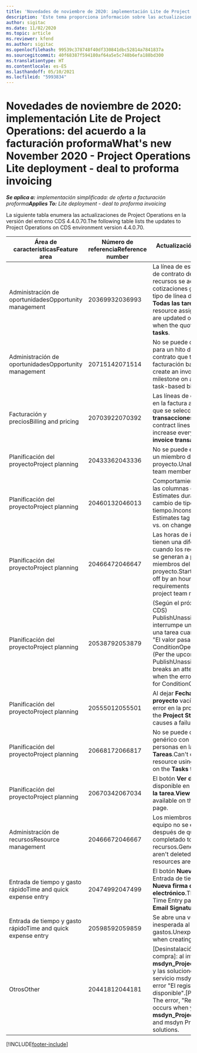 ```yaml
---
title: 'Novedades de noviembre de 2020: implementación Lite de Project Operations: del acuerdo a la facturación proforma'
description: 'Este tema proporciona información sobre las actualizaciones de calidad disponibles en la versión de noviembre de 2020 de la implementación Lite de Project Operations: del acuerdo a la facturación proforma.'
author: sigitac
ms.date: 11/02/2020
ms.topic: article
ms.reviewer: kfend
ms.author: sigitac
ms.openlocfilehash: 99539c378748f40df330841dbc52814a7841837a
ms.sourcegitcommit: 40f68387f594180af64a5e5c748b6efa188bd300
ms.translationtype: HT
ms.contentlocale: es-ES
ms.lasthandoff: 05/10/2021
ms.locfileid: "5993834"
---
```

# <a name="whats-new-november-2020---project-operations-lite-deployment---deal-to-proforma-invoicing"></a><span data-ttu-id="ae86c-103">Novedades de noviembre de 2020: implementación Lite de Project Operations: del acuerdo a la facturación proforma</span><span class="sxs-lookup"><span data-stu-id="ae86c-103">What's new November 2020 - Project Operations Lite deployment - deal to proforma invoicing</span></span>

<span data-ttu-id="ae86c-104">_**Se aplica a:** implementación simplificada: de oferta a facturación proforma_</span><span class="sxs-lookup"><span data-stu-id="ae86c-104">_**Applies To:** Lite deployment - deal to proforma invoicing_</span></span>

<span data-ttu-id="ae86c-105">La siguiente tabla enumera las actualizaciones de Project Operations en la versión del entorno CDS 4.4.0.70.</span><span class="sxs-lookup"><span data-stu-id="ae86c-105">The following table lists the updates to Project Operations on CDS environment version 4.4.0.70.</span></span>

| <span data-ttu-id="ae86c-106">Área de características</span><span class="sxs-lookup"><span data-stu-id="ae86c-106">Feature area</span></span>                 | <span data-ttu-id="ae86c-107">Número de referencia</span><span class="sxs-lookup"><span data-stu-id="ae86c-107">Reference number</span></span> | <span data-ttu-id="ae86c-108">Actualización de calidad</span><span class="sxs-lookup"><span data-stu-id="ae86c-108">Quality update</span></span>                                                                                                                                                                    |
|------------------------------|------------------|-----------------------------------------------------------------------------------------------------------------------------------------------------------------------------------|
| <span data-ttu-id="ae86c-109">  Administración de oportunidades</span><span class="sxs-lookup"><span data-stu-id="ae86c-109">Opportunity management</span></span>       | <span data-ttu-id="ae86c-110">2036993</span><span class="sxs-lookup"><span data-stu-id="ae86c-110">2036993</span></span>          | <span data-ttu-id="ae86c-111">La línea de estimación y las líneas de contrato de asignación de recursos se actualizan en las cotizaciones ganadoras cuando el tipo de línea de cotización es **Todas las tareas**.</span><span class="sxs-lookup"><span data-stu-id="ae86c-111">Estimate line and resource   assignment contract lines are updated on winning quotes when the quote line   type is **All tasks**.</span></span>                                                 |
| <span data-ttu-id="ae86c-112">  Administración de oportunidades</span><span class="sxs-lookup"><span data-stu-id="ae86c-112">Opportunity management</span></span>       | <span data-ttu-id="ae86c-113">2071514</span><span class="sxs-lookup"><span data-stu-id="ae86c-113">2071514</span></span>          | <span data-ttu-id="ae86c-114">No se puede crear una factura para un hito de precio fijo en un contrato que tiene habilitada la facturación basada en tareas.</span><span class="sxs-lookup"><span data-stu-id="ae86c-114">Can't create an invoice for a   fixed price milestone on a contract that has task-based billing enabled.</span></span>                                                                          |
| <span data-ttu-id="ae86c-115">Facturación y precios</span><span class="sxs-lookup"><span data-stu-id="ae86c-115">Billing and pricing</span></span>          | <span data-ttu-id="ae86c-116">2070392</span><span class="sxs-lookup"><span data-stu-id="ae86c-116">2070392</span></span>          | <span data-ttu-id="ae86c-117">Las líneas de contrato del proyecto en la factura aumentan cada vez que se selecciona **Actualizar transacciones de facturas**.</span><span class="sxs-lookup"><span data-stu-id="ae86c-117">Project contract lines on the   invoice increase every time **Refresh invoice transactions** is   selected.</span></span>                                                                       |
| <span data-ttu-id="ae86c-118">Planificación del proyecto</span><span class="sxs-lookup"><span data-stu-id="ae86c-118">Project planning</span></span>             | <span data-ttu-id="ae86c-119">2043336</span><span class="sxs-lookup"><span data-stu-id="ae86c-119">2043336</span></span>          | <span data-ttu-id="ae86c-120">No se puede eliminar el registro de un miembro del equipo del proyecto.</span><span class="sxs-lookup"><span data-stu-id="ae86c-120">Unable to delete a project team member record.</span></span>                                                                                                                                    |
| <span data-ttu-id="ae86c-121">Planificación del proyecto</span><span class="sxs-lookup"><span data-stu-id="ae86c-121">Project planning</span></span>             | <span data-ttu-id="ae86c-122">2046013</span><span class="sxs-lookup"><span data-stu-id="ae86c-122">2046013</span></span>          | <span data-ttu-id="ae86c-123">Comportamiento incoherente para las columnas de etiquetas Estimates durante la carga frente al cambio de tipo de fase de tiempo.</span><span class="sxs-lookup"><span data-stu-id="ae86c-123">Inconsistent behavior for   Estimates tag columns during load vs. on change of time-phase type.</span></span>                                                                                   |
| <span data-ttu-id="ae86c-124">Planificación del proyecto</span><span class="sxs-lookup"><span data-stu-id="ae86c-124">Project planning</span></span>             | <span data-ttu-id="ae86c-125">2046647</span><span class="sxs-lookup"><span data-stu-id="ae86c-125">2046647</span></span>          | <span data-ttu-id="ae86c-126">Las horas de inicio y finalización tienen una diferencia de una hora cuando los requisitos de recursos se generan a partir de los miembros del equipo del proyecto.</span><span class="sxs-lookup"><span data-stu-id="ae86c-126">Start and end times are off by   an hour when resource requirements are generated from project team members.</span></span>                                                                      |
| <span data-ttu-id="ae86c-127">Planificación del proyecto</span><span class="sxs-lookup"><span data-stu-id="ae86c-127">Project planning</span></span>             | <span data-ttu-id="ae86c-128">2053879</span><span class="sxs-lookup"><span data-stu-id="ae86c-128">2053879</span></span>          | <span data-ttu-id="ae86c-129">(Según el próximo lanzamiento de CDS) PublishUnassignedAssignments interrumpe un intento de guardar una tarea cuando aparece el error "El valor pasado para ConditionOperator.In está vacío".</span><span class="sxs-lookup"><span data-stu-id="ae86c-129">(Per the upcoming CDS   rollout)   PublishUnassignedAssignments   breaks an attempt to save a task when  the error, "The   value passed for ConditionOperator.In is   empty."</span></span> |
| <span data-ttu-id="ae86c-130">Planificación del proyecto</span><span class="sxs-lookup"><span data-stu-id="ae86c-130">Project planning</span></span>             | <span data-ttu-id="ae86c-131">2055501</span><span class="sxs-lookup"><span data-stu-id="ae86c-131">2055501</span></span>          | <span data-ttu-id="ae86c-132">Al dejar **Fecha de inicio del proyecto** vacío, se produce un error en la programación.</span><span class="sxs-lookup"><span data-stu-id="ae86c-132">Leaving the **Project Start   Date** empty causes a failure in the schedule.</span></span>                                                                                                      |
| <span data-ttu-id="ae86c-133">Planificación del proyecto</span><span class="sxs-lookup"><span data-stu-id="ae86c-133">Project planning</span></span>             | <span data-ttu-id="ae86c-134">2066817</span><span class="sxs-lookup"><span data-stu-id="ae86c-134">2066817</span></span>          | <span data-ttu-id="ae86c-135">No se puede crear un recurso genérico con el selector de personas en la pestaña **Tareas**.</span><span class="sxs-lookup"><span data-stu-id="ae86c-135">Can't create a generic   resource   using the people picker on   the **Tasks** tab.</span></span>                                                                                               |
| <span data-ttu-id="ae86c-136">Planificación del proyecto</span><span class="sxs-lookup"><span data-stu-id="ae86c-136">Project planning</span></span>             | <span data-ttu-id="ae86c-137">2067034</span><span class="sxs-lookup"><span data-stu-id="ae86c-137">2067034</span></span>          | <span data-ttu-id="ae86c-138">El botón **Ver detalles** no está disponible en la página **Detalles de la tarea**.</span><span class="sxs-lookup"><span data-stu-id="ae86c-138">**View Details** button isn't available on the **Details of Task** page.</span></span>                                                                                                         |
| <span data-ttu-id="ae86c-139">Administración de recursos</span><span class="sxs-lookup"><span data-stu-id="ae86c-139">Resource management</span></span>          | <span data-ttu-id="ae86c-140">2046667</span><span class="sxs-lookup"><span data-stu-id="ae86c-140">2046667</span></span>          | <span data-ttu-id="ae86c-141">Los miembros genéricos del equipo no se eliminan incluso después de que se hayan completado todos los recursos.</span><span class="sxs-lookup"><span data-stu-id="ae86c-141">Generic team members aren't   deleted even after all resources are fulfilled.</span></span>                                                                                                     |
| <span data-ttu-id="ae86c-142">Entrada de tiempo y gasto rápido</span><span class="sxs-lookup"><span data-stu-id="ae86c-142">Time and quick expense entry</span></span> | <span data-ttu-id="ae86c-143">2047499</span><span class="sxs-lookup"><span data-stu-id="ae86c-143">2047499</span></span>          | <span data-ttu-id="ae86c-144">El botón **Nuevo** en la página de Entrada de tiempo abre la página **Nueva firma de correo electrónico**.</span><span class="sxs-lookup"><span data-stu-id="ae86c-144">The **New** button on the Time   Entry page opens the **New Email Signature** page.</span></span>                                                                                               |
| <span data-ttu-id="ae86c-145">Entrada de tiempo y gasto rápido</span><span class="sxs-lookup"><span data-stu-id="ae86c-145">Time and quick expense entry</span></span> | <span data-ttu-id="ae86c-146">2059859</span><span class="sxs-lookup"><span data-stu-id="ae86c-146">2059859</span></span>          | <span data-ttu-id="ae86c-147">Se abre una ventana emergente inesperada al crear una entrada de gastos.</span><span class="sxs-lookup"><span data-stu-id="ae86c-147">Unexpected   pop-up opens when creating an expense entry.</span></span>                                                                                                                         |
| <span data-ttu-id="ae86c-148">Otros</span><span class="sxs-lookup"><span data-stu-id="ae86c-148">Other</span></span>                        | <span data-ttu-id="ae86c-149">2044181</span><span class="sxs-lookup"><span data-stu-id="ae86c-149">2044181</span></span>          | <span data-ttu-id="ae86c-150">[Desinstalación de pedido de compra]: al intentar desinstalar **msdyn_ProjectServiceCore_Patch** y las soluciones centrales del servicio msdyn Project, aparece el error "El registro no está disponible".</span><span class="sxs-lookup"><span data-stu-id="ae86c-150">[PO Uninstallation] - The error,   "Record is unavailable" occurs when you try to uninstall   **msdyn_ProjectServiceCore_Patch** and msdyn Project service core solutions.</span></span>        |


[!INCLUDE[footer-include](../../includes/footer-banner.md)]